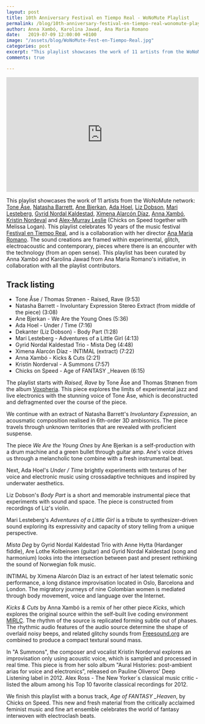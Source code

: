 ```yaml
---
layout: post
title: 10th Anniversary Festival en Tiempo Real - WoNoMute Playlist
permalink: /blog/10th-anniversary-festival-en-tiempo-real-wonomute-playlist/
author: Anna Xambó, Karolina Jawad, Ana Maria Romano
date:   2019-07-09 12:00:00 +0100
image: "/assets/blog/WoNoMute-Fest-en-Tiempo-Real.jpg"
categories: post
excerpt: "This playlist showcases the work of 11 artists from the WoNoMute network: Tone Åse, Natasha Barrett, Ane Bjerkan, Ada Hoel, Liz Dobson, Mari Lesteberg, Gyrid Nordal Kaldestad, Ximena Alarcón Díaz, Anna Xambó, Kristin Nordeval and Alex-Murray Leslie (Chicks on Speed together with Melissa Logan). This playlist celebrates 10 years of the music event Festival en Tiempo Real, and is a collaboration with her director Ana Maria Romano. The sound creations are framed within experimental, glitch, electroacoustic, electronic and contemporary, pieces where there is an encounter with technology (from an open sense). This playlist has been curated by Anna Xambó and Karolina Jawad from Ana Maria Romano's initiative, in collaboration with all the playlist contributors."
comments: true

---
```



<!-- <figure style="float:left;margin-right:15px;max-width:40%">
   <img src="/assets/blog/WoNoMute-Fest-en-Tiempo-Real.jpg"
      alt="WoNoMute + Fest en Tiempo Real 10 Años / 10 Years"/>
   <figcaption>WoNoMute + Fest en Tiempo Real 10 Años / 10 Years </figcaption>
</figure> -->

<iframe width="100%" height="300" scrolling="no" frameborder="no" allow="autoplay" src="https://w.soundcloud.com/player/?url=https%3A//api.soundcloud.com/playlists/818348265%3Fsecret_token%3Ds-6tpgC&color=%23ff5500&auto_play=false&hide_related=false&show_comments=true&show_user=true&show_reposts=false&show_teaser=true&visual=true"></iframe>

<br />

This playlist showcases the work of 11 artists from the WoNoMute network: [Tone Åse](http://wonomute.no/directory-of-wonomute/tone-aase/), [Natasha Barrett](http://wonomute.no/directory-of-wonomute/natasha-barrett/), [Ane Bjerkan](http://wonomute.no/directory-of-wonomute/ane-bjerkan/), [Ada Hoel](http://wonomute.no/directory-of-wonomute/ada-hoel/), [Liz Dobson](https://www.google.com/url?sa=t&rct=j&q=&esrc=s&source=web&cd=1&ved=2ahUKEwjQwMPK3qjjAhUL3xoKHeC3A7wQFjAAegQIAxAB&url=https%3A%2F%2Fdrlizdobson.com%2F&usg=AOvVaw3dNm7m0L7M-8t91_D2Sx8R), [Mari Lesteberg](http://wonomute.no/directory-of-wonomute/mari-lesteberg/), [Gyrid Nordal Kaldestad](http://wonomute.no/directory-of-wonomute/gyrid-nordal-kaldestad/), [Ximena Alarcón Díaz](http://wonomute.no/directory-of-wonomute/ximena-alarcon/), [Anna Xambó](http://wonomute.no/directory-of-wonomute/anna-xambo/), [Kristin Nordeval](http://wonomute.no/directory-of-wonomute/kristin-norderval/) and [Alex-Murray Leslie](http://wonomute.no/directory-of-wonomute/alex-murray-leslie/) (Chicks on Speed together with Melissa Logan). This playlist celebrates 10 years of the music festival [Festival en Tiempo Real](https://tiemporealyladob.wordpress.com/), and is a collaboration with her director [Ana Maria Romano](https://soundcloud.com/anamariaromano). The sound creations are framed within experimental, glitch, electroacoustic and contemporary, pieces where there is an encounter with the technology (from an open sense). This playlist has been curated by Anna Xambó and Karolina Jawad from Ana Maria Romano's initiative, in collaboration with all the playlist contributors.

## Track listing

* Tone Åse / Thomas Strønen - Raised, Rave (9:53)
* Natasha Barrett - Involuntary Expression Stereo Extract (from middle of the piece) (3:08)
* Ane Bjerkan - We Are the Young Ones (5:36)
* Ada Hoel - Under / Time (7:16)
* Dekanter (Liz Dobson) - Body Part (1:28)
* Mari Lesteberg - Adventures of a Little Girl (4:13)
* Gyrid Nordal Kaldestad Trio - Mista Deg (4:48)
* Ximena Alarcón Díaz - INTIMAL (extract) (7:22)
* Anna Xambó - Kicks & Cuts (2:21)
* Kristin Norderval - A Summons (7:57)
* Chicks on Speed - Age of FANTASY \_Heaven (6:15)

The playlist starts with *Raised, Rave* by Tone Åse and Thomas Strønen from the album [Voxpheria](https://www.discogs.com/Tone-Åse-Thomas-Strønen-Voxpheria/release/3406112). This piece explores the limits of experimental jazz and live electronics with the stunning voice of Tone Åse, which is deconstructed and defragmented over the course of the piece.

We continue with an extract of Natasha Barrett's *Involuntary Expression*, an acousmatic composition realised in 6th-order 3D ambisonics. The piece travels through unknown territories that are revealed with proficient suspense.

The piece *We Are the Young Ones* by Ane Bjerkan is a self-production with a drum machine and a green bullet through guitar amp. Ane's voice drives us through a melancholic tone combine with a fresh instrumental beat.

Next, Ada Hoel's *Under / Time* brightly experiments with textures of her voice and electronic music using crossadaptive techniques and inspired by underwater aesthetics.

Liz Dobson's *Body Part* is a short and memorable instrumental piece that experiments with sound and space. The piece is constructed from recordings of Liz's violin.

Mari Lesteberg's *Adventures of a Little Girl* is a tribute to synthesizer-driven sound exploring its expressivity and capacity of story telling from a unique perspective.

*Mista Deg* by Gyrid Nordal Kaldestad Trio with Anne Hytta (Hardanger fiddle), Are Lothe Kolbeinsen (guitar) and Gyrid Nordal Kaldestad (song and harmonium) looks into the intersection between past and present rethinking the sound of Norwegian folk music.

INTIMAL by Ximena Alarcón Díaz is an extract of her latest telematic sonic performance, a long distance improvisation located in Oslo, Barcelona and London. The migratory journeys of nine Colombian women is mediated through body movement, voice and language over the Internet.

*Kicks & Cuts* by Anna Xambó is a remix of her other piece *Kicks*, which explores the original source within the self-built live coding environment [MIRLC](https://github.com/axambo/MIRLC). The rhythm of the source is replicated forming subtle out of phases. The rhythmic audio features of the audio source determine the shape of overlaid noisy beeps, and related glitchy sounds from [Freesound.org](https://freesound.org) are combined to produce a compact textural sound mass.

In "A Summons", the composer and vocalist Kristin Norderval explores an improvisation only using acoustic voice, which is sampled and processed in real time. This piece is from her solo album "Aural Histories: post-ambient arias for voice and electronics”, released on Pauline Oliveros' Deep Listening label in 2012.  Alex Ross - The New Yorker´s classical music critic - listed the album among his Top 10 favorite classical recordings for 2012.

We finish this playlist with a bonus track, *Age of FANTASY \_Heaven*, by Chicks on Speed. This new and fresh material from the critically acclaimed feminist music and fine art ensemble celebrates the world of fantasy interwoven with electroclash beats.
